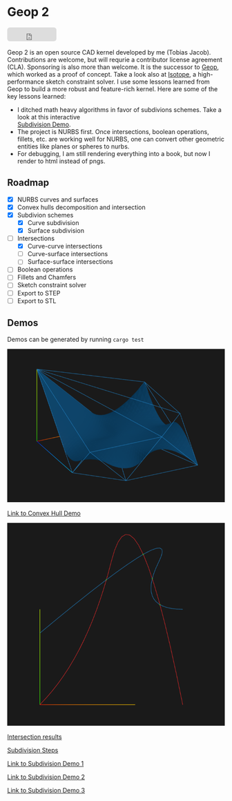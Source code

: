 # Geop 2

<iframe src="https://github.com/sponsors/TobiasJacob/button" title="Sponsor TobiasJacob" height="32" width="114" style="border: 0; border-radius: 6px;"></iframe>

Geop 2 is an open source CAD kernel developed by me (Tobias Jacob). Contributions are welcome, but will requrie a contributor license agreement (CLA). Sponsoring is also more than welcome. It is the successor to [Geop](https://github.com/TobiasJacob/geop), which worked as a proof of concept. Take a look also at [Isotope](https://github.com/CADmium-Co/ISOtope), a high-performance sketch constraint solver. I use some lessons learned from Geop to build a more robust and feature-rich kernel. Here are some of the key lessons learned:
- I ditched math heavy algorithms in favor of subdivions schemes. Take a look at this interactive  
[Subdivision Demo](https://tobiasjacob.github.io/geop2/curve_curve_intersection/scene_0.html).
- The project is NURBS first. Once intersections, boolean operations, fillets, etc. are working well for NURBS, one can convert other geometric entities like planes or spheres to nurbs.
- For debugging, I am still rendering everything into a book, but now I render to html instead of pngs.

## Roadmap
- [x] NURBS curves and surfaces
- [x] Convex hulls decomposition and intersection
- [x] Subdivion schemes
    - [x] Curve subdivision
    - [x] Surface subdivision
- [ ] Intersections
    - [x] Curve-curve intersections
    - [ ] Curve-surface intersections
    - [ ] Surface-surface intersections
- [ ] Boolean operations
- [ ] Fillets and Chamfers
- [ ] Sketch constraint solver
- [ ] Export to STEP
- [ ] Export to STL

## Demos

Demos can be generated by running `cargo test`

![Convex Hull](./docs/ConvexHull.png)

[Link to Convex Hull Demo](https://tobiasjacob.github.io/geop2/nurbs_surface.html)

![Curve Intersection](./docs/Intersection.png)

[Intersection results](https://tobiasjacob.github.io/geop2/curve_curve_intersection.html)

[Subdivision Steps](https://tobiasjacob.github.io/geop2/curve_curve_intersection/scene_0.html)

[Link to Subdivision Demo 1](https://tobiasjacob.github.io/geop2/nurbs_surface_subdivide_level_1.html)

[Link to Subdivision Demo 2](https://tobiasjacob.github.io/geop2/nurbs_surface_subdivide_level_2.html)

[Link to Subdivision Demo 3](https://tobiasjacob.github.io/geop2/nurbs_surface_subdivide_level_3.html)
